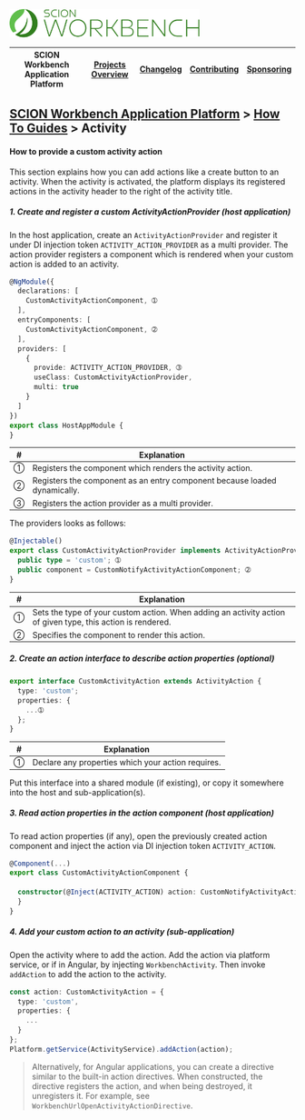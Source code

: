 <a href="/docs/site/application-platform/README.md"><img src="/resources/branding/scion-workbench-banner.svg" height="50" alt="SCION Workbench Application Platform"></a>

| SCION Workbench Application Platform | [Projects Overview][menu-projects-overview] | [Changelog][menu-changelog] | [Contributing][menu-contributing] | [Sponsoring][menu-sponsoring] |  
| --- | --- | --- | --- | --- |

## [SCION Workbench Application Platform][menu-home] > [How To Guides][menu-how-to] > Activity

#### How to provide a custom activity action

This section explains how you can add actions like a create button to an activity. When the activity is activated, the platform displays its registered actions in the activity header to the right of the activity title.

##### 1. Create and register a custom ActivityActionProvider (host application)

In the host application, create an `ActivityActionProvider` and register it under DI injection token `ACTIVITY_ACTION_PROVIDER` as a multi provider. The action provider registers a component which is rendered when your custom action is added to an activity.

```typescript
@NgModule({
  declarations: [
    CustomActivityActionComponent, ➀
  ],
  entryComponents: [
    CustomActivityActionComponent, ➁
  ],
  providers: [
    {
      provide: ACTIVITY_ACTION_PROVIDER, ➂
      useClass: CustomActivityActionProvider,
      multi: true
    }
  ]
})
export class HostAppModule {
}
```
|#|Explanation|
|-|-|
|➀|Registers the component which renders the activity action.|
|➁|Registers the component as an entry component because loaded dynamically.|
|➂|Registers the action provider as a multi provider.|


The providers looks as follows:
```typescript
@Injectable()
export class CustomActivityActionProvider implements ActivityActionProvider {
  public type = 'custom'; ➀
  public component = CustomNotifyActivityActionComponent; ➁ 
}
```
|#|Explanation|
|-|-|
|➀|Sets the type of your custom action. When adding an activity action of given type, this action is rendered.|
|➁|Specifies the component to render this action.|

##### 2. Create an action interface to describe action properties (optional)

```typescript
export interface CustomActivityAction extends ActivityAction {
  type: 'custom';
  properties: {
    ...➀
  };
}
```
|#|Explanation|
|-|-|
|➀|Declare any properties which your action requires.|

Put this interface into a shared module (if existing), or copy it somewhere into the host and sub-application(s).

##### 3. Read action properties in the action component (host application)

To read action properties (if any), open the previously created action component and inject the action via DI injection token `ACTIVITY_ACTION`.

```typescript
@Component(...)
export class CustomActivityActionComponent {

  constructor(@Inject(ACTIVITY_ACTION) action: CustomNotifyActivityAction) {
  }
}
```

##### 4. Add your custom action to an activity (sub-application)

Open the activity where to add the action. Add the action via platform service, or if in Angular, by injecting `WorkbenchActivity`. Then invoke `addAction` to add the action to the activity.

```typescript
const action: CustomActivityAction = {
  type: 'custom',
  properties: {
    ...
  }
};
Platform.getService(ActivityService).addAction(action);
```

> Alternatively, for Angular applications, you can create a directive similar to the built-in action directives. When constructed, the directive registers the action, and when being destroyed, it unregisters it. For example, see `WorkbenchUrlOpenActivityActionDirective`.

[menu-how-to]: /docs/site/application-platform/howto/how-to.md

[menu-home]: /docs/site/application-platform/README.md
[menu-projects-overview]: /docs/site/projects-overview.md
[menu-changelog]: /docs/site/changelog/changelog.md
[menu-contributing]: /CONTRIBUTING.md
[menu-sponsoring]: /docs/site/sponsoring.md
